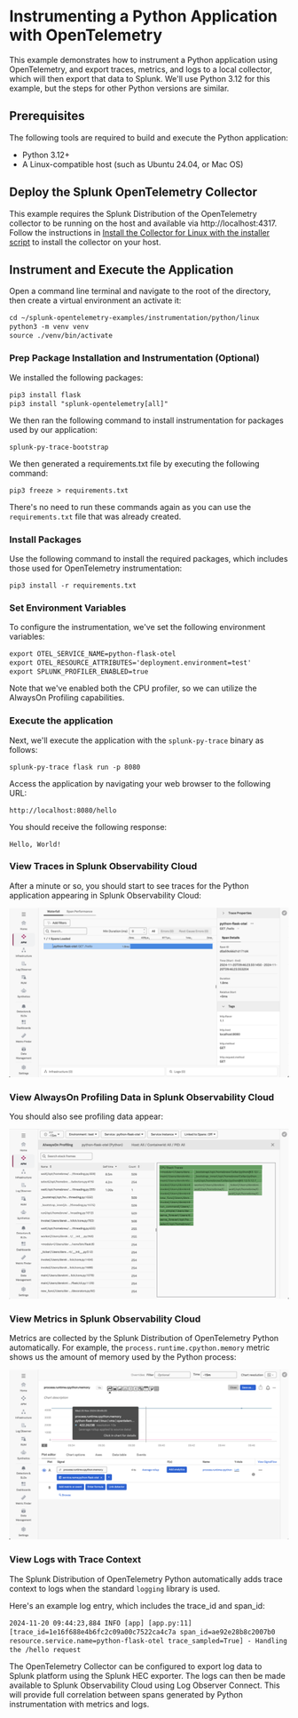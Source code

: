# Instrumenting a Python Application with OpenTelemetry

This example demonstrates how to instrument a Python application using OpenTelemetry,
and export traces, metrics, and logs to a local collector, which will then
export that data to Splunk. We'll use Python 3.12 for this example, but the steps
for other Python versions are similar.

## Prerequisites

The following tools are required to build and execute the Python application:

* Python 3.12+
* A Linux-compatible host (such as Ubuntu 24.04, or Mac OS)

## Deploy the Splunk OpenTelemetry Collector

This example requires the Splunk Distribution of the OpenTelemetry collector to
be running on the host and available via http://localhost:4317.  Follow the
instructions in [Install the Collector for Linux with the installer script](https://docs.splunk.com/observability/en/gdi/opentelemetry/collector-linux/install-linux.html#install-the-collector-using-the-installer-script)
to install the collector on your host.

## Instrument and Execute the Application

Open a command line terminal and navigate to the root of the directory, 
then create a virtual environment an activate it: 

````
cd ~/splunk-opentelemetry-examples/instrumentation/python/linux
python3 -m venv venv
source ./venv/bin/activate
````

### Prep Package Installation and Instrumentation (Optional)

We installed the following packages: 

````
pip3 install flask
pip3 install "splunk-opentelemetry[all]" 
````

We then ran the following command to install instrumentation for packages 
used by our application: 

````
splunk-py-trace-bootstrap
````

We then generated a requirements.txt file by executing the following command:

````
pip3 freeze > requirements.txt
````

There's no need to run these commands again as you can use the `requirements.txt` file that
was already created.

### Install Packages

Use the following command to install the required packages, which includes those 
used for OpenTelemetry instrumentation: 

````
pip3 install -r requirements.txt
````

### Set Environment Variables

To configure the instrumentation, we've set the following environment variables:

```` 
export OTEL_SERVICE_NAME=python-flask-otel
export OTEL_RESOURCE_ATTRIBUTES='deployment.environment=test'
export SPLUNK_PROFILER_ENABLED=true
````

Note that we've enabled both the CPU profiler, so we can utilize the
AlwaysOn Profiling capabilities.

### Execute the application

Next, we'll execute the application with the `splunk-py-trace` binary as follows:

````
splunk-py-trace flask run -p 8080
````

Access the application by navigating your web browser to the following URL:

````
http://localhost:8080/hello
````

You should receive the following response:

````
Hello, World! 
````

### View Traces in Splunk Observability Cloud

After a minute or so, you should start to see traces for the Python application
appearing in Splunk Observability Cloud:

![Trace](./images/trace.png)

### View AlwaysOn Profiling Data in Splunk Observability Cloud

You should also see profiling data appear:

![AlwaysOn Profiling Data](./images/profiling.png)

### View Metrics in Splunk Observability Cloud

Metrics are collected by the Splunk Distribution of OpenTelemetry Python automatically.  For example,
the `process.runtime.cpython.memory` metric shows us the amount of memory used by the
Python process:

![Python Runtime Metric Example](./images/metrics.png)

### View Logs with Trace Context

The Splunk Distribution of OpenTelemetry Python automatically adds trace context
to logs when the standard `logging` library is used. 

Here's an example log entry, which includes the trace_id and span_id:

````
2024-11-20 09:44:23,884 INFO [app] [app.py:11] [trace_id=1e16f688e4b6fc2c09a00c7522ca4c7a span_id=ae92e28b8c2007b0 resource.service.name=python-flask-otel trace_sampled=True] - Handling the /hello request
````

The OpenTelemetry Collector can be configured to export log data to
Splunk platform using the Splunk HEC exporter.  The logs can then be made
available to Splunk Observability Cloud using Log Observer Connect.  This will
provide full correlation between spans generated by Python instrumentation
with metrics and logs. 